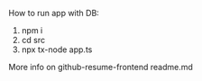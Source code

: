 How to run app with DB:

1. npm i 
2. cd src
3. npx tx-node app.ts

More info on github-resume-frontend readme.md

